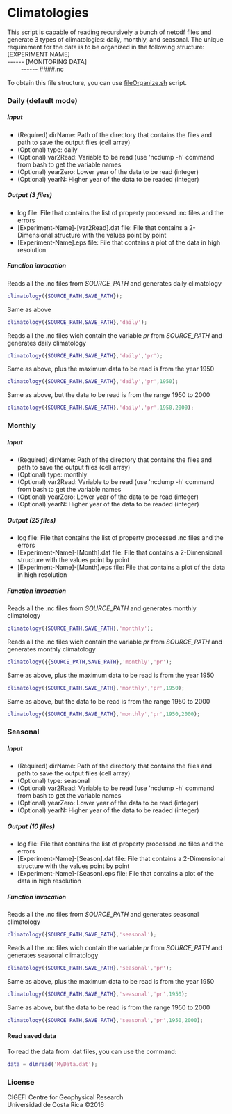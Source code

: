 # Climatologies
This script is capable of reading recursively a bunch of netcdf files and generate 3 types of climatologies: daily, monthly, and seasonal.
The unique requirement for the data is to be organized in the following structure:<br/>
[EXPERIMENT NAME]<br/>
------ [MONITORING DATA]<br/>
&nbsp;&nbsp;&nbsp;&nbsp;&nbsp;&nbsp;&nbsp;&nbsp;------ ####.nc<br />

To obtain this file structure, you can use [fileOrganize.sh](https://github.com/cigefi/fileManager/) script.

### Daily (default mode)
##### Input
- (Required) dirName: Path of the directory that contains the files and path to save the output files (cell array)
- (Optional) type: daily
- (Optional) var2Read: Variable to be read (use 'ncdump -h' command from bash to get the variable names
- (Optional) yearZero: Lower year of the data to be read (integer)
- (Optional) yearN: Higher year of the data to be readed (integer)

##### Output (3 files)
- log file: File that contains the list of property processed .nc files and the errors
- [Experiment-Name]-[var2Read].dat file: File that contains a 2-Dimensional structure with the values point by point
- [Experiment-Name].eps file: File that contains a plot of the data in high resolution

##### Function invocation
Reads all the .nc files from _SOURCE_PATH_ and generates daily climatology
```matlab
climatology({SOURCE_PATH,SAVE_PATH});
```
Same as above
```matlab
climatology({SOURCE_PATH,SAVE_PATH},'daily');
```
Reads all the .nc files wich contain the variable _pr_ from _SOURCE_PATH_ and generates daily climatology
```matlab
climatology({SOURCE_PATH,SAVE_PATH},'daily','pr');
```
Same as above, plus the maximum data to be read is from the year 1950
```matlab
climatology({SOURCE_PATH,SAVE_PATH},'daily','pr',1950);
```
Same as above, but the data to be read is from the range 1950 to 2000
```matlab
climatology({SOURCE_PATH,SAVE_PATH},'daily','pr',1950,2000);
```

### Monthly
##### Input
- (Required) dirName: Path of the directory that contains the files and path to save the output files (cell array)
- (Optional) type: monthly
- (Optional) var2Read: Variable to be read (use 'ncdump -h' command from bash to get the variable names
- (Optional) yearZero: Lower year of the data to be read (integer)
- (Optional) yearN: Higher year of the data to be readed (integer)

##### Output (25 files)
- log file: File that contains the list of property processed .nc files and the errors
- [Experiment-Name]-[Month].dat file: File that contains a 2-Dimensional structure with the values point by point
- [Experiment-Name]-[Month].eps file: File that contains a plot of the data in high resolution

##### Function invocation
Reads all the .nc files from _SOURCE_PATH_ and generates monthly climatology
```matlab
climatology({SOURCE_PATH,SAVE_PATH},'monthly');
```
Reads all the .nc files wich contain the variable _pr_ from _SOURCE_PATH_ and generates monthly climatology
```matlab
climatology({{SOURCE_PATH,SAVE_PATH},'monthly','pr');
```
Same as above, plus the maximum data to be read is from the year 1950
```matlab
climatology({SOURCE_PATH,SAVE_PATH},'monthly','pr',1950);
```
Same as above, but the data to be read is from the range 1950 to 2000
```matlab
climatology({SOURCE_PATH,SAVE_PATH},'monthly','pr',1950,2000);
```

### Seasonal
##### Input
- (Required) dirName: Path of the directory that contains the files and path to save the output files (cell array)
- (Optional) type: seasonal
- (Optional) var2Read: Variable to be read (use 'ncdump -h' command from bash to get the variable names
- (Optional) yearZero: Lower year of the data to be read (integer)
- (Optional) yearN: Higher year of the data to be readed (integer)

##### Output (10 files)
- log file: File that contains the list of property processed .nc files and the errors
- [Experiment-Name]-[Season].dat file: File that contains a 2-Dimensional structure with the values point by point
- [Experiment-Name]-[Season].eps file: File that contains a plot of the data in high resolution

##### Function invocation
Reads all the .nc files from _SOURCE_PATH_ and generates seasonal climatology
```matlab
climatology({SOURCE_PATH,SAVE_PATH},'seasonal');
```
Reads all the .nc files wich contain the variable _pr_ from _SOURCE_PATH_ and generates seasonal climatology
```matlab
climatology({SOURCE_PATH,SAVE_PATH},'seasonal','pr');
```
Same as above, plus the maximum data to be read is from the year 1950
```matlab
climatology({SOURCE_PATH,SAVE_PATH},'seasonal','pr',1950);
```
Same as above, but the data to be read is from the range 1950 to 2000
```matlab
climatology({SOURCE_PATH,SAVE_PATH},'seasonal','pr',1950,2000);
```

#### Read saved data
To read the data from .dat files, you can use the command:
```matlab
data = dlmread('MyData.dat');
```
### License
CIGEFI Centre for Geophysical Research<br/>
Universidad de Costa Rica &copy;2016
